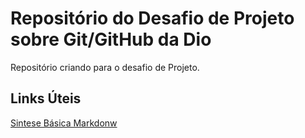 # Repositório do Desafio de Projeto sobre Git/GitHub da Dio
Repositório criando para o desafio de Projeto.

## Links Úteis
[Sintese Básica Markdonw](https://www.markdownguide.org/basic-syntax)
